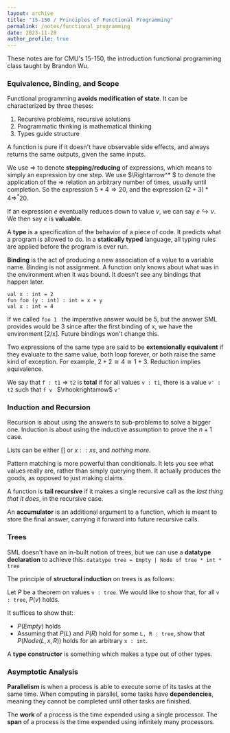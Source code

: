 ```yaml
---
layout: archive
title: "15-150 / Principles of Functional Programming"
permalink: /notes/functional_programming
date: 2023-11-28
author_profile: true
---
```


These notes are for CMU's 15-150, the introduction functional programming class taught by Brandon Wu. 

### Equivalence, Binding, and Scope

Functional programming **avoids modification of state**. It can be characterized by three theses:
1. Recursive problems, recursive solutions
2. Programmatic thinking is mathematical thinking 
3. Types guide structure 

A function is pure if it doesn't have observable side effects, and always returns the same outputs, given the same inputs. 

We use $\Rightarrow$ to denote **stepping/reducing** of expressions, which means to simply an expression by one step. We use $\Rightarrow^* $ to denote the application of the $\Rightarrow$ relation an arbitrary number of times, usually until completion. So the expression $5 * 4 \Rightarrow 20$, and the expression $(2 + 3) * 4 \Rightarrow^* 20$.   

If an expression $e$ eventually reduces down to value $v$, we can say $e \hookrightarrow v$. We then say $e$ is **valuable**. 

A **type** is a specification of the behavior of a piece of code. It predicts what a program is allowed to do. In a **statically typed** language, all typing rules are applied before the program is ever run. 

**Binding** is the act of producing a new association of a value to a variable name. Binding is not assignment. A function only knows about what was in the environment when it was bound. It doesn't see any bindings that happen later. 

```val x : int = 2```  
```fun foo (y : int) : int = x + y```  
```val x : int = 4```  

If we called ```foo 1 ``` the imperative answer would be 5, but the answer SML provides would be 3 since after the first binding of x, we have the environment [2/x]. Future bindings won't change this. 

Two expressions of the same type are said to be **extensionally equivalent** if they evaluate to the same value, both loop forever, or both raise the same kind of exception. For example, $2 + 2 \cong 4 \cong 1 + 3$. Reduction implies equivalence. 

We say that ```f : t1``` $\Rightarrow$ ```t2``` is **total** if for all values ```v : t1```, there is a value ```v' : t2``` such that ```f v ``` $\rhookrightarrow$ ```v'```

### Induction and Recursion 

Recursion is about using the answers to sub-problems to solve a bigger one. Induction is about using the inductive assumption to prove the $n + 1$ case. 

Lists can be either $[]$ or $x :: xs$, and _nothing more_. 

Pattern matching is more powerful than conditionals. It lets you see what values really are, rather than simply querying them. It actually produces the goods, as opposed to just making claims. 

A function is **tail recursive** if it makes a single recursive call as the _last thing that it does_, in the recursive case. 

An **accumulator** is an additional argument to a function, which is meant to store the final answer, carrying it forward into future recursive calls. 

### Trees 

SML doesn't have an in-built notion of trees, but we can use a **datatype declaration** to achieve this: ```datatype tree = Empty | Node of tree * int * tree```

The principle of **structural induction** on trees is as follows: 

Let $P$ be a theorem on values ```v : tree```. We would like to show that, for all ```v : tree```, $P(v)$ holds. 

It suffices to show that:
* $P(Empty)$ holds 
* Assuming that $P(L)$ and $P(R)$ hold for some ```L, R : tree```, show that $P(Node(L, x, R))$ holds for an arbitrary ```x : int```. 

A **type constructor** is something which makes a type out of other types. 

### Asymptotic Analysis

**Parallelism** is when a process is able to execute some of its tasks at the same time. When computing in parallel, some tasks have **dependencies**, meaning they cannot be completed until other tasks are finished. 

The **work** of a process is the time expended using a single processor. The **span** of a process is the time expended using infinitely many processors. 
